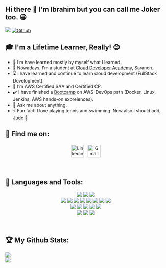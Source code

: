 ## Hi there 👋 I'm Ibrahim but you can call me Joker too. 😀
![](https://visitor-badge.laobi.icu/badge?page_id=jokerinya.jokerinya) [![Github](https://img.shields.io/github/followers/jokerinya?label=Followers&logo=Github)](https://github.com/jokerinya)

## 🎓 I'm a Lifetime Learner, Really! 😊

- 🔭 I’m have learned mostly by myself what I learned.
- 👯 Nowadays, I'm a student at [Cloud Developer Academy](https://www.saranen.fi/rekrytointikoulutus/cloud-developer-academy), Saranen.
- ⌛  I have learned and continue to learn cloud development (FullStack Development).
- 📜 I’m AWS Certified SAA and Certified CP.
- ✔️ I have finished a [Bootcamp](https://clarusway.com) on AWS-DevOps path (Docker, Linux, Jenkins, AWS hands-on expreiences). 
- 💬 Ask me about anything.
- ⚡ Fun fact: I love playing tennis and swimming. Now also I should add, Judo 🥋

## :email: Find me on:

<p align="center">
<!-- Site
 <a href="https://hyperlinksoft.com/" target="_blank" rel="noopener noreferrer"> <img src="https://raw.githubusercontent.com/iconic/open-iconic/master/svg/globe.svg" alt="Python" height="40" style="vertical-align:top; margin:4px"> </a>
-->
 <a href="https://www.linkedin.com/in/ibrahimsakaci" target="_blank" rel="noopener noreferrer"> <img src="https://cdn.jsdelivr.net/npm/simple-icons@v3/icons/linkedin.svg" alt="Linkedin" height="40" style="vertical-align:top; margin:4px"></a>
 <a href="mailto:sakacibrahim@gmail.com"> <img src="https://cdn.jsdelivr.net/npm/simple-icons@v3/icons/gmail.svg" alt="Gmail" height="40" style="vertical-align:top; margin:4px"></a> 
</p>
<br />


## 🧰 Languages and Tools:
<p align="center">
<!-- Languages -->
<img src="https://img.shields.io/badge/Java-red?style=for-the-badge&logo=java"></img>
<img src="https://img.shields.io/badge/Python-FFD43B?style=for-the-badge&logo=python&logoColor=306998"></img>
<img src="https://img.shields.io/badge/JavaScript-black?style=for-the-badge&logo=javascript&logoColor=F7DF1E"></img>
<br/>
<!-- Web Development -->
<img src="https://img.shields.io/badge/HTML5-E44D26?style=for-the-badge&logo=html5&logoColor=EBEBEB"></img>
<img src="https://img.shields.io/badge/CSS3-3C99DC?style=for-the-badge&logo=css3&logoColor=white"></img>
<img src="https://img.shields.io/badge/TypeScript-3B779C?style=for-the-badge&logo=typescript&logoColor=white"></img>
<img src="https://img.shields.io/badge/VueJs-green?style=for-the-badge&logo=vuejs&logoColor=white"></img>
<img src="https://img.shields.io/badge/React-3C99DC?style=for-the-badge&logo=react&logoColor=white"></img>
<img src="https://img.shields.io/badge/Jquery-3C99DC?style=for-the-badge&logo=jquery&logoColor=white"></img>
<img src="https://img.shields.io/badge/Bootstrap-553C7B?style=for-the-badge&logo=bootstrap&logoColor=white"></img>
<img src="https://img.shields.io/badge/Wordpress-3C99DC?style=for-the-badge&logo=wordpress&logoColor=white"></img>
<br/>
<!-- AWS DEVOPS -->
<img src="https://img.shields.io/badge/Linux-grey?style=for-the-badge&logo=linux&logoColor=white"></img>
<img src="https://img.shields.io/badge/Docker-grey?style=for-the-badge&logo=docker&logoColor=white"></img>
<img src="https://img.shields.io/badge/Kubernetes-grey?style=for-the-badge&logo=kubernetes&logoColor=white"></img>
<img src="https://img.shields.io/badge/Jenkins-grey?style=for-the-badge&logo=jenkins&logoColor=black"></img>
<img src="https://img.shields.io/badge/AWS-grey?style=for-the-badge&logo=aws&logoColor=black"></img>
<br/>
<!-- Tools -->
<img src="https://img.shields.io/badge/Git-black?style=for-the-badge&logo=git"></img>
<img src="https://img.shields.io/badge/Github-black?style=for-the-badge&logo=github"></img>
<img src="https://img.shields.io/badge/GitLab-black?style=for-the-badge&logo=gitlab"></img>

</p>

<br />


## :trophy: My Github Stats:

<div>
<img src="https://github-readme-stats.vercel.app/api?username=jokerinya&count_private=true&show_icons=true&theme=merko" > 
<br />
<img src="https://github-readme-stats.vercel.app/api/top-langs/?username=jokerinya&layout=compact&theme=merko" />
</div>
